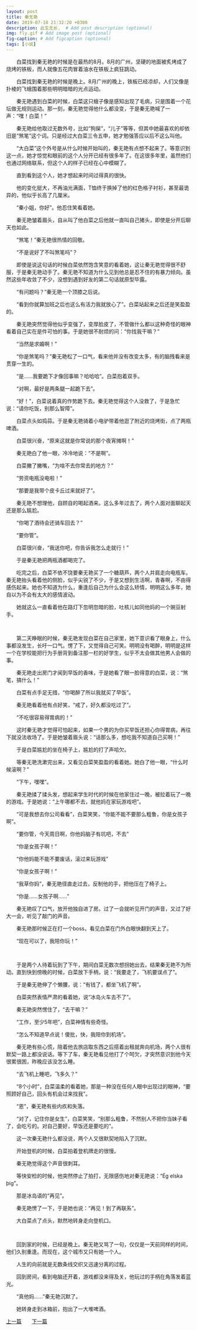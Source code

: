 ```yaml
---
layout: post
title: 秦无艳
date: 2019-07-18 21:32:20 +0300
description: 此生无长.  # Add post description (optional)
img: fly.gif # Add image post (optional)
fig-caption: # Add figcaption (optional)
tags: [小说]
---
```


&emsp;&emsp;白菜找到秦无艳的时候是在最热的8月。8月的广州，坚硬的地面被炙烤成了烧烤的铁板，而人就像五花肉冒着油水在铁板上疯狂跳动。

&emsp;&emsp;白菜找到秦无艳的时候是晚上。8月广州的晚上，铁板已经凉却，人们又像是扑棱的飞蛾围着那些明明暗暗的光点运动。

&emsp;&emsp;秦无艳遇到白菜的时候，白菜这只蛾子像是感知出现了毛病，只是围着一个花坛做无规则运动。那一刻，秦无艳觉得他什么都没变，于是秦无艳喊了一声：“嘿！白菜！”

&emsp;&emsp;秦无艳给他取过无数外号，比如“狗屎”，“儿子”等等，但其中她最喜欢的却依旧是“煞笔”这个词。只是经过大白菜三令五申，她才勉强答应以后不这么叫他。

&emsp;&emsp;“大白菜”这个外号是从什么时候开始叫的，秦无艳有点想不起来了。等意识到这一点，她才惊觉和眼前的这个人分开已经有很多年了。在这很多年里，虽然他们也通过网络联系，但这个人的样子已经在心中模糊了。

&emsp;&emsp;直到看到这个人，她才想起来时间过得真的很快。

&emsp;&emsp;他的变化挺大，不再油光满面，T恤终于换掉了他的红色格子衬衫，甚至最诡异的，他似乎长高了几厘米。

&emsp;&emsp;“秦小姐，你好”。他忍住笑看着她。

&emsp;&emsp;秦无艳皱着眉头，自从叫了他白菜之后他就一直叫自己猪头，即使是分开后聊天也如此。

&emsp;&emsp;“煞笔！”秦无艳很热情的回敬。

&emsp;&emsp;“不是说好了不叫煞笔吗”？

&emsp;&emsp;即使是说这句话的时候白菜依然饱含笑意的看着她，这让秦无艳觉得很不舒服，于是秦无艳动手了。秦无艳不知道为什么见到他总是忍不住的有暴力倾向。虽然这些年收敛了不少，没想到遇到好友的第二句话就原型毕露。

&emsp;&emsp;“有问题吗？”秦无艳一个顶膝之后说。

&emsp;&emsp;“看到你就算加班之后也这么有活力我就放心了”。白菜站起来之后还是笑盈盈的。

&emsp;&emsp;秦无艳突然觉得他似乎变强了，变厚脸皮了，不管做什么都以这种奇怪的眼神看着自己实在是件可怕的事。于是她很不耐烦的问：“你找我干嘛？”

&emsp;&emsp;“当然是求婚啊！”

&emsp;&emsp;“你是煞笔吗？”秦无艳松了一口气，看来他并没有改变太多，有的脑残看来是贯穿一生的。

&emsp;&emsp;“是……我要跪下才像回事嘛？哈哈哈”。白菜抱着双手。

&emsp;&emsp;“对啊，最好是两条腿一起跪下去”。

&emsp;&emsp;“好！”，白菜说着真的作势跪下去。秦无艳觉得这个人没救了，于是急忙说：“请你吃饭，别那么智障”。

&emsp;&emsp;白菜点头如捣蒜。于是秦无艳骑着小电驴带着他逛了附近的烧烤街，点了两瓶啤酒。

&emsp;&emsp;白菜很兴奋，“原来这就是你常说的那个夜宵摊啊！”

&emsp;&emsp;秦无艳白了他一眼，冷冷地说：“不是啊”。

&emsp;&emsp;白菜撇了撇嘴，“为啥不去你常去的地方？”

&emsp;&emsp;“劳资电瓶没电啦！”

&emsp;&emsp;“那要是我带个皮卡丘过来就好了”。

&emsp;&emsp;秦无艳不想理他，自顾自的喝起酒来。这么多年过去了，两个人面对面聊起天还是那么尴尬。

&emsp;&emsp;“你喝了酒待会还骑车回去？”

&emsp;&emsp;“要你管”。

&emsp;&emsp;白菜很兴奋，“我送你吧，你告诉我怎么走就行！”

&emsp;&emsp;于是秦无艳把两瓶酒都喝完了。

&emsp;&emsp;吃完之后，白菜不依不饶要秦无艳买了一个糖葫芦，两个人并肩走向电瓶车。秦无艳抬头看着他的侧脸，似乎尖锐了不少，于是又想到生活啊，青春啊，不由得感伤起来。她也不知道为什么，重逢后自己为什么会这么矫情，明明这么多年，她自以为不会有太大的感情波动。

&emsp;&emsp;她就这么一直看着他在路灯下忽明忽暗的脸，吐核儿如同他妈的一个豌豆射手。

&nbsp;

&emsp;&emsp;第二天睁眼的时候，秦无艳发现白菜在自己家里，她下意识看了眼身上，什么事都没发生，长吁一口气。愣了下，又觉得自己可笑。明明没有喝醉，明明是这样一个在学校能把行为手册背到备注那一栏的好学生，似乎不太会做其他男人会做的事。

&emsp;&emsp;秦无艳走出房门才闻到早饭的香味，于是她看了眼一脸得意的白菜，说：“煞笔，搞什么！”

&emsp;&emsp;白菜有点手足无措，“你喝醉了所以我就买了早饭”。

&emsp;&emsp;秦无艳看着他有点好笑，“戒了，好久都没吃过了”。

&emsp;&emsp;“不吃很容易得胃病的！”

&emsp;&emsp;这时秦无艳才觉得可怕起来，如果一个男的为你买早饭还担心你得胃病，再往下就没法收场了。于是她皱着眉头说：“话那么多，想吃我不知道自己买啊！”

&emsp;&emsp;于是白菜尴尬的坐在椅子上，尴尬的打了声哈欠。

&emsp;&emsp;等秦无艳洗漱完出来，又看见白菜笑盈盈的看着她。她白了他一眼，“什么时候滚啊？”

&emsp;&emsp;“下午，嘿嘿”。

&emsp;&emsp;秦无艳揉了揉头发，想起来学生时代的时候在他家住过一晚，被拉着玩了一晚的游戏。于是她说：“上午哪都不去，就他妈在家玩游戏吧”。

&emsp;&emsp;“可是我想去你公司看看”，白菜笑笑，“你能不能不要那么粗鲁，你是女孩子啊”。

&emsp;&emsp;“要你管，今天周日啊，你他妈脑子有坑吧，不去”

&emsp;&emsp;“你是女孩子啊！”

&emsp;&emsp;“你他妈能不能不要废话，滚过来玩游戏”

&emsp;&emsp;“你是女孩子啊！”

&emsp;&emsp;“我草你妈”，秦无艳径直走过去，反制他的手，把他压在了椅子上。

&emsp;&emsp;“你是……女孩子啊……”

&emsp;&emsp;秦无艳叹了口气，放开他独自进了房。过了一会就听见开门的声音，又过了好大一会，听见了敲门的声音。

&emsp;&emsp;秦无艳那时候正在打一个boss，看见白菜在门外白眼快翻到天上了。

&emsp;&emsp;“现在可以了，我陪你玩！”

&nbsp;

&emsp;&emsp;于是两个人待着玩到了下午，期间白菜无数次想拐她出去，结果秦无艳不为所动。直到快到傍晚的时候，白菜放下手柄，说：“我要走了，飞机要误点了”。

&emsp;&emsp;于是秦无艳伸了个懒腰，说：“有钱了，都坐飞机了啊”。

&emsp;&emsp;白菜突然表情严肃的看着她，说“冰岛火车去不了”。

&emsp;&emsp;秦无艳突然愣住了，“去干嘛？”

&emsp;&emsp;“工作，至少5年吧”，白菜神情有些奇怪。

&emsp;&emsp;“怎么不知道早点说！傻批，快，我陪你到机场”。

&emsp;&emsp;秦无艳有些心慌，陪着他去旅店取东西之后搭着出租就奔向机场，两个人很有默契一路上都没说话。等下了车，秦无艳看见他打了个呵欠，才突然意识到他今天很累很困，昨晚应该没怎么睡。

&emsp;&emsp;“去飞机上睡吧，飞多久？”

&emsp;&emsp;“8个小时”，白菜温柔的看着她，那是一种没在任何人眼中出现过的眼神，“要照顾好自己，回头有机会过来找我”。

&emsp;&emsp;“恩”，秦无艳有些内疚和失落。

&emsp;&emsp;“对了，记住你是女生”，白菜笑笑，“别那么粗鲁，不然别人不把你当妹子看了，会吃亏的。对自己要好，早饭还是要吃的”。

&emsp;&emsp;这一次秦无艳什么都没说，两个人又很默契地陷入了沉默。

&emsp;&emsp;开始登机的时候，白菜拍着登机牌走的很慢。

&emsp;&emsp;秦无艳觉得这个声音很刺耳。

&emsp;&emsp;等快安检的时候，他突然停止了拍打，无限感伤地对秦无艳说：“Ég elska þig”。

&emsp;&emsp;那是冰岛语的“再见”。

&emsp;&emsp;秦无艳愣了一下，于是她也说：“再见！到了再联系”。

&emsp;&emsp;大白菜点了点头，默然地转身走向登机口。

&nbsp;

&emsp;&emsp;回到家的时候，已经是晚上。秦无艳又骂了一句，仅仅是一天前同样的时间，他们久别重逢。而现在，这个城市又只有她一个人。

&emsp;&emsp;人生的向前就是无数条线交织又迅速分离的过程。

&emsp;&emsp;回到房间，看到电脑还开着，游戏都没来得及关，他玩过的手柄在角落发着蓝光。

&emsp;&emsp;“真他妈……”秦无艳沉默了。

&emsp;&emsp;她转身走到冰箱前，抱出了一大堆啤酒。

[上一篇](../writting3/)&emsp;&emsp;[下一篇](../writting5/)
